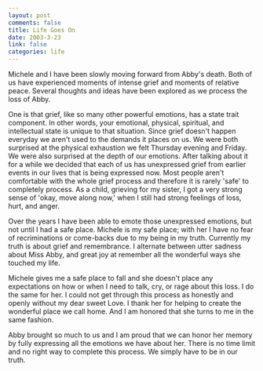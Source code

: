```yaml
--- 
layout: post
comments: false
title: Life Goes On
date: 2003-3-23
link: false
categories: life
---
```

Michele and I have been slowly moving forward from Abby's death. Both of us have experienced moments of intense grief and moments of relative peace. Several thoughts and ideas have been explored as we process the loss of Abby.

One is that grief, like so many other powerful emotions, has a state trait component. In other words, your emotional, physical, spiritual, and intellectual state is unique to that situation. Since grief doesn't happen everyday we aren't used to the demands it places on us. We were both surprised at the physical exhaustion we felt Thursday evening and Friday. We were also surprised at the depth of our emotions. After talking about it for a while we decided that each of us has unexpressed grief from earlier events in our lives that is being expressed now. Most people aren't comfortable with the whole grief process and therefore it is rarely 'safe' to completely process. As a child, grieving for my sister, I got a very strong sense of 'okay, move along now,' when I still had strong feelings of loss, hurt, and anger.

Over the years I have been able to emote those unexpressed emotions, but not until I had a safe place. Michele is my safe place; with her I have no fear of recriminations or come-backs due to my being in my truth. Currently my truth is about grief and remembrance. I alternate between utter sadness about Miss Abby, and great joy at remember all the wonderful ways she touched my life.

Michele gives me a safe place to fall and she doesn't place any expectations on how or when I need to talk, cry, or rage about this loss. I do the same for her. I could not get through this process as honestly and openly without my dear sweet Love. I thank her for helping to create the wonderful place we call home. And I am honored that she turns to me in the same fashion.

Abby brought so much to us and I am proud that we can honor her memory by fully expressing all the emotions we have about her. There is no time limit and no right way to complete this process. We simply have to be in our truth.
